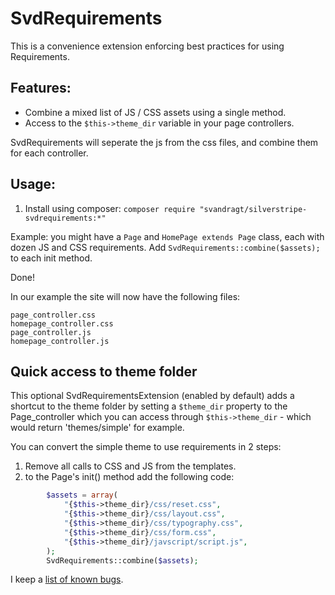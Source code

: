 SvdRequirements
============================
This is a convenience extension enforcing best practices for using Requirements.

## Features:

* Combine a mixed list of JS / CSS assets using a single method.
* Access to the `$this->theme_dir` variable in your page controllers.

SvdRequirements will seperate the js from the css files, and combine them for each controller.

## Usage:

1. Install using composer: `composer require "svandragt/silverstripe-svdrequirements:*"`

Example: you might have a `Page` and `HomePage extends Page` class, each with dozen JS and CSS requirements. Add
`SvdRequirements::combine($assets);` to each init method.

Done!

In our example the site will now have the following files:
```
page_controller.css
homepage_controller.css
page_controller.js
homepage_controller.js
```

## Quick access to theme folder

This optional SvdRequirementsExtension (enabled by default) adds a shortcut to the theme folder by setting a `$theme_dir` property to the Page_controller which you can access through `$this->theme_dir` - which would return 'themes/simple' for example. 

You can convert the simple theme to use requirements in 2 steps:

1. Remove all calls to CSS and JS from the templates. 
2. to the Page's init() method add the following code:

```php
		$assets = array(
			"{$this->theme_dir}/css/reset.css",
			"{$this->theme_dir}/css/layout.css",
			"{$this->theme_dir}/css/typography.css",
			"{$this->theme_dir}/css/form.css",
			"{$this->theme_dir}/javscript/script.js",
		);
		SvdRequirements::combine($assets);
```

I keep a [list of known bugs](https://github.com/svandragt/silverstripe-svdrequirements/issues).


